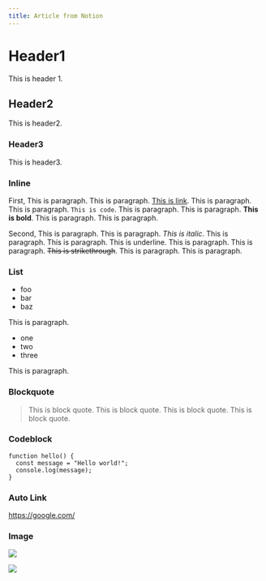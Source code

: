 ```yaml
---
title: Article from Notion
---
```


# Header1

This is header 1.

## Header2

This is header2.

### Header3

This is header3.

### Inline

First, This is paragraph. This is paragraph. [This is link](https://google.com/). This is paragraph. This is paragraph. `This is code`. This is paragraph. This is paragraph. **This is bold**. This is paragraph. This is paragraph.

Second, This is paragraph. This is paragraph. _This is italic_. This is paragraph. This is paragraph. This is underline. This is paragraph. This is paragraph. ~~This is strikethrough~~. This is paragraph. This is paragraph. 

### List

- foo
- bar
- baz

This is paragraph.

+ one
+ two
+ three

This is paragraph.

### Blockquote

> This is block quote. This is block quote. This is block quote. This is block quote.

### Codeblock

```
function hello() {
  const message = "Hello world!";
  console.log(message);
}
```

### Auto Link

https://google.com/

### Image

![](/images/c8d4a8af-2f19-4ab8-a926-cd90bb021fa4.png)

![](https://fastly.picsum.photos/id/774/600/400.jpg?hmac=xRd92kC5j4iKBgIlMIuC6hcRDDEsq8nNxYwmGf3woa8)



